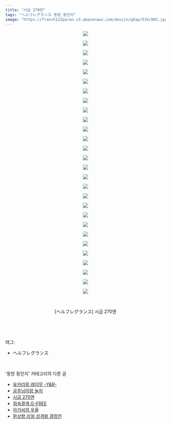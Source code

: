 ```yaml
---
title: "시급 270엔"
tags: "ヘルフレグランス 동방_동인지"
image: "https://franch122paran.s3.amazonaws.com/doujin/ghap/534/001.jpg"
---
```

<div class="article">
<p style="text-align: center; clear: none; float: none;"><img src="{{ site.imgserver7 }}/ghap/534/001.jpg"/></p>
<p style="text-align: center; clear: none; float: none;"><img src="{{ site.imgserver7 }}/ghap/534/002.jpg"/></p>
<p style="text-align: center; clear: none; float: none;"><img src="{{ site.imgserver7 }}/ghap/534/003.jpg"/></p>
<p style="text-align: center; clear: none; float: none;"><img src="{{ site.imgserver7 }}/ghap/534/004.jpg"/></p>
<p style="text-align: center; clear: none; float: none;"><img src="{{ site.imgserver7 }}/ghap/534/005.jpg"/></p>
<p style="text-align: center; clear: none; float: none;"><img src="{{ site.imgserver7 }}/ghap/534/006.jpg"/></p>
<p style="text-align: center; clear: none; float: none;"><img src="{{ site.imgserver7 }}/ghap/534/007.jpg"/></p>
<p style="text-align: center; clear: none; float: none;"><img src="{{ site.imgserver7 }}/ghap/534/008.jpg"/></p>
<p style="text-align: center; clear: none; float: none;"><img src="{{ site.imgserver7 }}/ghap/534/009.jpg"/></p>
<p style="text-align: center; clear: none; float: none;"><img src="{{ site.imgserver7 }}/ghap/534/010.jpg"/></p>
<p style="text-align: center; clear: none; float: none;"><img src="{{ site.imgserver7 }}/ghap/534/011.jpg"/></p>
<p style="text-align: center; clear: none; float: none;"><img src="{{ site.imgserver7 }}/ghap/534/012.jpg"/></p>
<p style="text-align: center; clear: none; float: none;"><img src="{{ site.imgserver7 }}/ghap/534/013.jpg"/></p>
<p style="text-align: center; clear: none; float: none;"><img src="{{ site.imgserver7 }}/ghap/534/014.jpg"/></p>
<p style="text-align: center; clear: none; float: none;"><img src="{{ site.imgserver7 }}/ghap/534/015.jpg"/></p>
<p style="text-align: center; clear: none; float: none;"><img src="{{ site.imgserver7 }}/ghap/534/016.jpg"/></p>
<p style="text-align: center; clear: none; float: none;"><img src="{{ site.imgserver7 }}/ghap/534/017.jpg"/></p>
<p style="text-align: center; clear: none; float: none;"><img src="{{ site.imgserver7 }}/ghap/534/018.jpg"/></p>
<p style="text-align: center; clear: none; float: none;"><img src="{{ site.imgserver7 }}/ghap/534/019.jpg"/></p>
<p style="text-align: center; clear: none; float: none;"><img src="{{ site.imgserver7 }}/ghap/534/020.jpg"/></p>
<p style="text-align: center; clear: none; float: none;"><img src="{{ site.imgserver7 }}/ghap/534/021.jpg"/></p>
<p style="text-align: center; clear: none; float: none;"><img src="{{ site.imgserver7 }}/ghap/534/022.jpg"/></p>
<p style="text-align: center; clear: none; float: none;"><img src="{{ site.imgserver7 }}/ghap/534/023.jpg"/></p>
<p style="text-align: center; clear: none; float: none;"><img src="{{ site.imgserver7 }}/ghap/534/024.jpg"/></p>
<p style="text-align: center; clear: none; float: none;"><img src="{{ site.imgserver7 }}/ghap/534/025.jpg"/></p>
<p style="text-align: center; clear: none; float: none;"><img src="{{ site.imgserver7 }}/ghap/534/026.jpg"/></p>
<p style="text-align: center; clear: none; float: none;"><img src="{{ site.imgserver7 }}/ghap/534/027.jpg"/></p>
<p style="text-align: center; clear: none; float: none;"><img src="{{ site.imgserver7 }}/ghap/534/028.jpg"/></p>
<p style="text-align: center; clear: none; float: none;"><br/></p>
<p style="text-align: center; clear: none; float: none;">[ヘルフレグランス] 시급 270엔</p>
<p><br/></p>
</div><br/>
<div class="tagTrail">
<p>태그: </p>
<ul>
<li>ヘルフレグランス</li>
</ul>
</div><br/>
<div class="another">
<p>'동방 동인지' 카테고리의 다른 글</p>
<ul>
<li><a href="/ghap_536">유카리랑 레이무 -Y&amp;R-</a></li>
<li><a href="/ghap_535">공주님이랑 놀자</a></li>
<li><a href="/ghap_534">시급 270엔</a></li>
<li><a href="/ghap_533">최속결계 G-FREE</a></li>
<li><a href="/ghap_531">아가씨의 우울</a></li>
<li><a href="/ghap_530">환상향 리얼 성격왕 결정전</a></li>
</ul>
</div><br/>
<div class="cb_module cb_fluid">
<div class="cb_wrt cb_profile">
</div><!-- commentList close -->
</div><br/>
